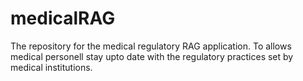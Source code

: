 # medicalRAG
The repository for the medical regulatory RAG application. To allows medical personell stay upto date with the regulatory practices set by medical institutions.
